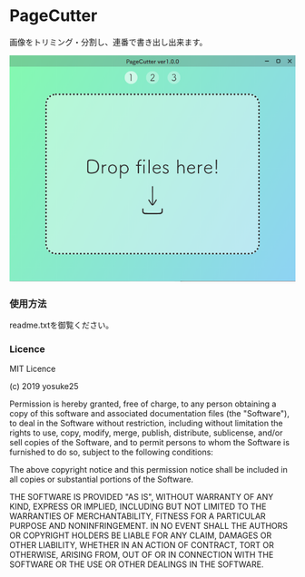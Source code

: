 # PageCutter

画像をトリミング・分割し、連番で書き出し出来ます。

![](https://raw.githubusercontent.com/yosuke25/PageCutter/master/sample.png)

### 使用方法
readme.txtを御覧ください。

### Licence
MIT Licence

(c) 2019 yosuke25

Permission is hereby granted, free of charge, to any person obtaining a copy of this software and associated documentation files (the "Software"), to deal in the Software without restriction, including without limitation the rights to use, copy, modify, merge, publish, distribute, sublicense, and/or sell copies of the Software, and to permit persons to whom the Software is furnished to do so, subject to the following conditions:

The above copyright notice and this permission notice shall be included in all copies or substantial portions of the Software.

THE SOFTWARE IS PROVIDED "AS IS", WITHOUT WARRANTY OF ANY KIND, EXPRESS OR IMPLIED, INCLUDING BUT NOT LIMITED TO THE WARRANTIES OF MERCHANTABILITY, FITNESS FOR A PARTICULAR PURPOSE AND NONINFRINGEMENT. IN NO EVENT SHALL THE AUTHORS OR COPYRIGHT HOLDERS BE LIABLE FOR ANY CLAIM, DAMAGES OR OTHER LIABILITY, WHETHER IN AN ACTION OF CONTRACT, TORT OR OTHERWISE, ARISING FROM, OUT OF OR IN CONNECTION WITH THE SOFTWARE OR THE USE OR OTHER DEALINGS IN THE SOFTWARE.
